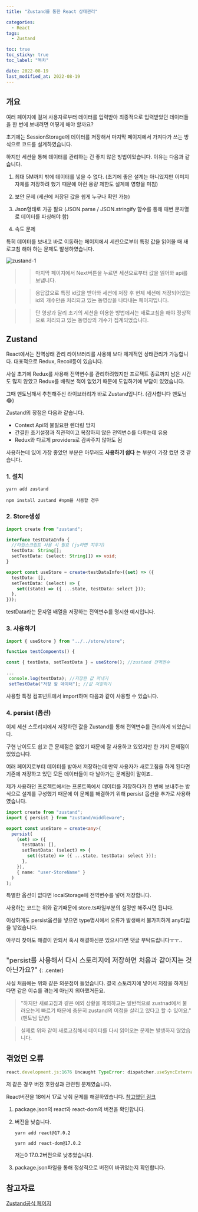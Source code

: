 ```yaml
---
title: "Zustand를 통한 React 상태관리"

categories:
  - React
tags:
  - Zustand

toc: true
toc_sticky: true
toc_label: "목차"

date: 2022-08-19
last_modified_at: 2022-08-19
---
```


## 개요

여러 페이지에 걸쳐 사용자로부터 데이터를 입력받아 최종적으로 입력받았던 데이터들을 한 번에 보내려면 어떻게 해야 할까요?

초기에는 SessionStorage에 데이터를 저장해서 마지막 페이지에서 가져다가 쓰는 방식으로 코드를 설계하였습니다.

하지만 세션을 통해 데이터를 관리하는 건 좋지 않은 방법이었습니다. 이유는 다음과 같습니다.

1. 최대 5M까지 밖에 데이터를 넣을 수 없다. (초기에 좋은 설계는 아니었지만 이미지 자체를 저장하려 했기 때문에 이런 용량 제한도 설계에 영향을 미침)

2. 보안 문제 (세션에 저장된 값을 쉽게 누구나 확인 가능)

3. Json형태로 가공 필요 (JSON.parse / JSON.stringify 함수를 통해 매번 문자열로 데이터를 파싱해야 함)

4. 속도 문제

특히 데이터를 보내고 바로 이동하는 페이지에서 세션으로부터 특정 값을
읽어올 때 새로고침 해야 하는 문제도 발생하였습니다.

![zustand-1](https://user-images.githubusercontent.com/78795820/185729266-6b82f9ae-4aa7-4de6-9465-77e8a927c460.gif)

> > 마지막 페이지에서 Next버튼을 누르면 세션으로부터 값을 읽어와 api를 보냅니다.

> > 응답값으로 특정 id값을 받아와 세션에 저장 후 현제 세션에 저장되어있는 id의 개수만큼 처리되고 있는 동영상을 나타내는 페이지입니다.

> > 단 영상과 달리 초기의 세션을 이용한 방법에서는 새로고침을 해야 정상적으로 처리되고 있는 동영상의 개수가 집계되었습니다.

## Zustand

React에서는 전역상태 관리 라이브러리를 사용해 보다 체계적인 상태관리가 가능합니다. 대표적으로 Redux, Recoil등이 있습니다.

사실 초기에 Redux를 사용해 전역변수를 관리하려했지만 프로젝트 종료까지 남은 시간도 많지 않았고 Redux를 배워본 적이 없었기 때문에 도입하기에 부담이 있었습니다.

그때 멘토님깨서 추천해주신 라이브러리가 바로 Zustand입니다. (감사합니다 멘토님😂)

Zustand의 장점은 다음과 같습니다.

- Context Api의 불필요한 렌더링 방지
- 간결한 초기설정과 직관적이고 복잡하지 않은 전역변수를 다루는데 유용
- Redux와 다르게 providers로 감싸주지 않아도 됨

사용하는데 있어 가장 좋았던 부분은 아무래도 **사용하기 쉽다** 는 부분이 가장 컸던 것 같습니다.

### 1. 설치

`yarn add zustand`

`npm install zustand #npm을 사용할 경우`

### 2. Store생성

```typescript
import create from "zustand";

interface testDataInfo {
  //타입스크립트 사용 시 필요 (js라면 지우기)
  testData: String[];
  setTestData: (select: String[]) => void;
}

export const useStore = create<testDataInfo>((set) => ({
  testData: [],
  setTestData: (select) => {
    set((state) => ({ ...state, testData: select }));
  },
}));
```

testData라는 문자열 배열을 저장하는 전역변수를 명시한 예시입니다.

### 3. 사용하기

```typescript
import { useStore } from "../../store/store";

function testCompoents() {

const { testData, setTestData } = useStore(); //zustand 전역변수

...
 console.log(testData); //저장한 값 꺼내기
 setTestData("저장 할 데이터"); //값 저장하기

```

사용할 특정 컴포넌트에서 import하며 다음과 같이 사용할 수 있습니다.

### 4. persist (옵션)

이제 세션 스토리지에서 저장하던 값을 Zustand를 통해 전역변수를 관리하게 되었습니다.

구현 난이도도 쉽고 큰 문제점은 없었기 때문에 잘 사용하고 있었지만 한 가지 문제점이 있었습니다.

여러 페이지로부터 데이터를 받아서 저장하는데 만약 사용자가 새로고침을 하게 된다면 기존에 저장하고 있던 모든 데이터들이 다 날아가는 문제점이 말이죠..

제가 사용하던 프로젝트에서는 프론트쪽에서 데이터를 저장하다가 한 번에 보내주는 방식으로 설계를 구성했기 때문에 이 문제를 해결하기 위해 persist 옵션을 추가로 사용하였습니다.

```typescript
import create from "zustand";
import { persist } from "zustand/middleware";

export const useStore = create<any>(
  persist(
    (set) => ({
      testData: [],
      setTestData: (select) => {
        set((state) => ({ ...state, testData: select }));
      },
    }),
    { name: "user-StoreName" }
  )
);
```

특별한 옵션이 없다면 localStorage에 전역변수를 넣어 저장합니다.

사용하는 코드는 위와 같기때문에 store.ts파일부분의 설정만 해주시면 됩니다.

이상하게도 persist옵션을 넣으면 type명시에서 오류가 발생해서 불가피하게 any타입을 넣었습니다.

아무리 찾아도 해결이 안되서 혹시 해결하신분 있으시다면 댓글 부탁드립니다ㅜㅜ..

<br>
<span style="font-size:130%; text-align:center;">
"persist를 사용해서 다시 스토리지에 저장하면 처음과 같아지는 것 아닌가요?"
</span>{: .center}

사실 처음에는 위와 같은 의문점이 들었습니다. 결국 스토리지에 넣어서 저장을 하게된다면 같은 이슈를 겪는게 아닌지 의아했거든요.

> "하지만 새로고침과 같은 예외 상황을 제외하고는 일반적으로 zustnad에서 불러오는게 빠르기 때문에 충분히 zustand의 이점을 살리고 있다고 할 수 있어요." (멘토님 답변)

> 실제로 위와 같이 새로고침해서 데이터를 다시 읽어오는 문제는 발생하지 않았습니다.

## 겪었던 오류

```jsx
react.development.js:1676 Uncaught TypeError: dispatcher.useSyncExternalStore is not a function
```

저 같은 경우 버전 호환성과 관련된 문제였습니다.

React버전을 18에서 17로 낮춰 문제를 해결하였습니다. [참고했던 링크](https://github.com/facebook/react-native/issues/33696)

1. package.json의 react와 react-dom의 버전을 확인합니다.

2. 버전을 낮춥니다.

   `yarn add react@17.0.2`

   `yarn add react-dom@17.0.2`

   저는0 17.0.2버전으로 낮추었습니다.

3. package.json파일을 통해 정상적으로 버전이 바뀌었는지 확인합니다.

## 참고자료

[Zustand공식 페이지](https://github.com/pmndrs/zustand)

